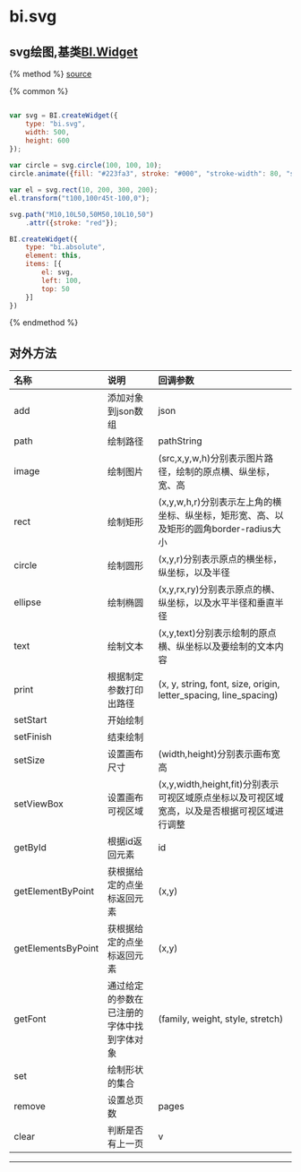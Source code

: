# bi.svg

## svg绘图,基类[BI.Widget](/core/widget.md)

{% method %}
[source](https://jsfiddle.net/fineui/1xn8snp3/)

{% common %}
```javascript

var svg = BI.createWidget({
    type: "bi.svg",
    width: 500,
    height: 600
});
	
var circle = svg.circle(100, 100, 10);
circle.animate({fill: "#223fa3", stroke: "#000", "stroke-width": 80, "stroke-opacity": 0.5}, 2000);

var el = svg.rect(10, 200, 300, 200);
el.transform("t100,100r45t-100,0");

svg.path("M10,10L50,50M50,10L10,50")
    .attr({stroke: "red"});

BI.createWidget({
    type: "bi.absolute",
    element: this,
    items: [{
        el: svg,
        left: 100,
        top: 50
    }]
})


```

{% endmethod %}


## 对外方法
| 名称     | 说明                           |  回调参数     
| :------ |:-------------                  | :-----   
| add | 添加对象到json数组 | json |
| path | 绘制路径 | pathString |
| image | 绘制图片 | (src,x,y,w,h)分别表示图片路径，绘制的原点横、纵坐标，宽、高 |
| rect |  绘制矩形 |  (x,y,w,h,r)分别表示左上角的横坐标、纵坐标，矩形宽、高、以及矩形的圆角border-radius大小|
| circle |  绘制圆形 | (x,y,r)分别表示原点的横坐标，纵坐标，以及半径 |
| ellipse | 绘制椭圆 |(x,y,rx,ry)分别表示原点的横、纵坐标，以及水平半径和垂直半径|
| text | 绘制文本 | (x,y,text)分别表示绘制的原点横、纵坐标以及要绘制的文本内容|
| print | 根据制定参数打印出路径 | (x, y, string, font, size, origin, letter_spacing, line_spacing) |
| setStart | 开始绘制 |  |
| setFinish | 结束绘制 |  |
| setSize | 设置画布尺寸 | (width,height)分别表示画布宽高|
| setViewBox |  设置画布可视区域 |  (x,y,width,height,fit)分别表示可视区域原点坐标以及可视区域宽高，以及是否根据可视区域进行调整 |
| getById |  根据id返回元素 | id |
| getElementByPoint | 获根据给定的点坐标返回元素 | (x,y)|
| getElementsByPoint | 获根据给定的点坐标返回元素 | (x,y) |
| getFont | 通过给定的参数在已注册的字体中找到字体对象 | (family, weight, style, stretch) |
| set | 绘制形状的集合 |  |
| remove | 设置总页数 | pages |
| clear | 判断是否有上一页 |  v |


 


---


